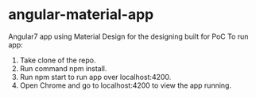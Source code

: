 # angular-material-app
Angular7 app using Material Design for the designing built for PoC
To run app:

1. Take clone of the repo.
2. Run command npm install.
3. Run npm start to run app over localhost:4200.
4. Open Chrome and go to localhost:4200 to view the app running.
